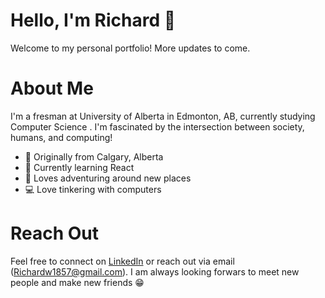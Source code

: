 # Hello, I'm Richard 👋
Welcome to my personal portfolio! More updates to come.
# About Me
I'm a fresman at University of Alberta in Edmonton, AB, currently studying Computer Science . I'm fascinated by the intersection between society, humans, and computing!

* 📍 Originally from Calgary, Alberta
* 🔎 Currently learning React
* 🌱 Loves adventuring around new places
* 💻 Love tinkering with computers

# Reach Out
Feel free to connect on [LinkedIn](https://www.linkedin.com/in/richard-wu-3a514b203/) or reach out via email (Richardw1857@gmail.com). I am always  looking forwars to meet new people and make new friends 😁
